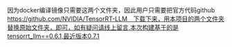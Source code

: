 因为docker编译镜像只需要这两个文件夹，因此用户只需要把官方代码github  https://github.com/NVIDIA/TensorRT-LLM　下载下来，用本项目的两个文件夹替换原始文件夹，即可，如有疑问请线上留言,本次构建基于的是tensorrt_llm==0.6.1,最近版本0.7.1
